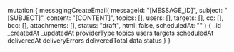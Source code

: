 mutation {
    messagingCreateEmail(
        messageId: "[MESSAGE_ID]",
        subject: "[SUBJECT]",
        content: "[CONTENT]",
        topics: [],
        users: [],
        targets: [],
        cc: [],
        bcc: [],
        attachments: [],
        status: "draft",
        html: false,
        scheduledAt: ""
    ) {
        _id
        _createdAt
        _updatedAt
        providerType
        topics
        users
        targets
        scheduledAt
        deliveredAt
        deliveryErrors
        deliveredTotal
        data
        status
    }
}
